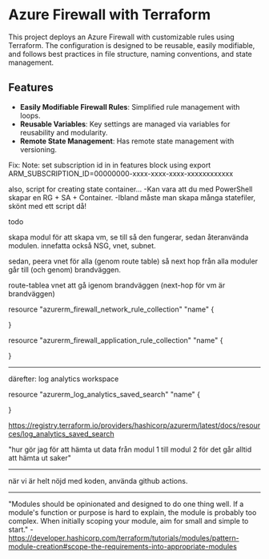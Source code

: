 # Azure Firewall with Terraform

This project deploys an Azure Firewall with customizable rules using Terraform. The configuration is designed to be reusable, easily modifiable, and follows best practices in file structure, naming conventions, and state management. 

## Features

- **Easily Modifiable Firewall Rules**: Simplified rule management with loops.
- **Reusable Variables**: Key settings are managed via variables for reusability and modularity.
- **Remote State Management**: Has remote state management with versioning.



Fix: 
Note: set subscription id in in features block using export ARM_SUBSCRIPTION_ID=00000000-xxxx-xxxx-xxxx-xxxxxxxxxxxx

also, script for creating state container...
-Kan vara att du med PowerShell skapar en RG + SA + Container. 
-Ibland måste man skapa många statefiler, skönt med ett script då!




todo

skapa modul för att skapa vm, se till så den fungerar, sedan återanvända modulen. innefatta också NSG, vnet, subnet.




sedan, peera vnet för alla (genom route table) så next hop från alla moduler går till (och genom) brandväggen.


route-tablea vnet att gå igenom brandväggen (next-hop för vm är brandväggen)


resource "azurerm_firewall_network_rule_collection" "name" {

}

resource "azurerm_firewall_application_rule_collection" "name" {

}


----


därefter:
log analytics workspace

resource "azurerm_log_analytics_saved_search" "name" {
  
}

https://registry.terraform.io/providers/hashicorp/azurerm/latest/docs/resources/log_analytics_saved_search 


"hur gör jag för att hämta ut data från modul 1 till modul 2 för det går alltid att hämta ut saker"

------

när vi är helt nöjd med koden, använda github actions.


---

"Modules should be opinionated and designed to do one thing well. If a module's function or purpose is hard to explain, the module is probably too complex. When initially scoping your module, aim for small and simple to start." - https://developer.hashicorp.com/terraform/tutorials/modules/pattern-module-creation#scope-the-requirements-into-appropriate-modules

